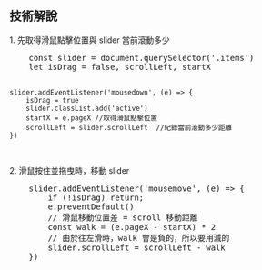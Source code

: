 <h2>技術解說</h2>
<p>1. 先取得滑鼠點擊位置與 slider 當前滾動多少</p>
<pre>
    const slider = document.querySelector('.items')
    let isDrag = false, scrollLeft, startX

    slider.addEventListener('mousedown', (e) => {
        isDrag = true
        slider.classList.add('active')
        startX = e.pageX //取得滑鼠點擊位置
        scrollLeft = slider.scrollLeft  //紀錄當前滾動多少距離
    })
</pre>
<p>2. 滑鼠按住並拖曳時，移動 slider</p>
<pre>
    slider.addEventListener('mousemove', (e) => {
        if (!isDrag) return;
        e.preventDefault()
        // 滑鼠移動位置差 = scroll 移動距離
        const walk = (e.pageX - startX) * 2
        // 由於往左滑時，walk 會是負的，所以要用減的
        slider.scrollLeft = scrollLeft - walk 
    })
</pre>
